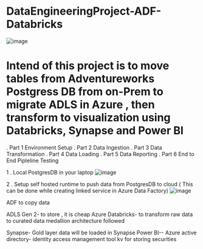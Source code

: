 # DataEngineeringProject-ADF-Databricks

![image](https://github.com/user-attachments/assets/3bb67de5-990b-4c2d-80a3-5885468b61ff)



# Intend of this project is to move tables from Adventureworks Postgress DB from  on-Prem to  migrate ADLS in Azure , then transform to visualization using Databricks, Synapse and Power BI
. Part 1 Environment Setup
. Part 2  Data Ingestion
. Part 3  Data Transformation
. Part 4  Data Loading
. Part 5  Data Reporting
. Part 6 End to End Pipleline Testing



1 . Local PostgresDB in your laptop
![image](https://github.com/user-attachments/assets/6323dab6-445c-465e-a2a7-14b0cb58df41)


2 . Setup self hosted runtime to push data from PostgresDB to cloud ( This can be done while creating linked service in Azure Data Factory)
![image](https://github.com/user-attachments/assets/22dc5bed-4341-426c-9c18-5ce450cd9723)


ADF to copy data

ADLS Gen 2- to store , it is cheap
Azure Databricks- to transform raw data to curated data
medallion architecture followed

Synapse- Gold layer data will be loaded in Synapse
Power BI--
Azure active directory- identity access management tool
kv for storing securities
